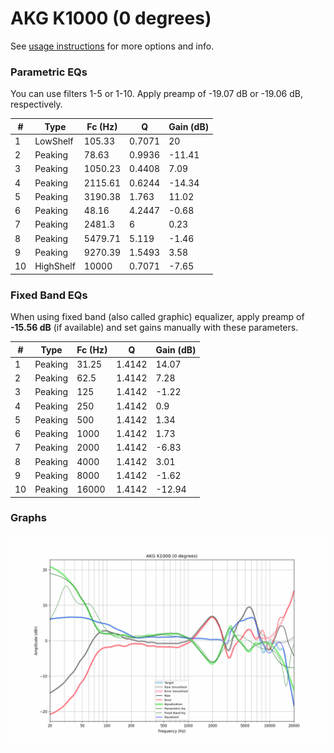 # AKG K1000 (0 degrees)
See [usage instructions](https://github.com/jaakkopasanen/AutoEq#usage) for more options and info.

### Parametric EQs
You can use filters 1-5 or 1-10. Apply preamp of -19.07 dB or -19.06 dB, respectively.

|   # | Type      |   Fc (Hz) |      Q |   Gain (dB) |
|-----|-----------|-----------|--------|-------------|
|   1 | LowShelf  |    105.33 | 0.7071 |       20    |
|   2 | Peaking   |     78.63 | 0.9936 |      -11.41 |
|   3 | Peaking   |   1050.23 | 0.4408 |        7.09 |
|   4 | Peaking   |   2115.61 | 0.6244 |      -14.34 |
|   5 | Peaking   |   3190.38 | 1.763  |       11.02 |
|   6 | Peaking   |     48.16 | 4.2447 |       -0.68 |
|   7 | Peaking   |   2481.3  | 6      |        0.23 |
|   8 | Peaking   |   5479.71 | 5.119  |       -1.46 |
|   9 | Peaking   |   9270.39 | 1.5493 |        3.58 |
|  10 | HighShelf |  10000    | 0.7071 |       -7.65 |

### Fixed Band EQs
When using fixed band (also called graphic) equalizer, apply preamp of **-15.56 dB** (if available) and set gains manually with these parameters.

|   # | Type    |   Fc (Hz) |      Q |   Gain (dB) |
|-----|---------|-----------|--------|-------------|
|   1 | Peaking |     31.25 | 1.4142 |       14.07 |
|   2 | Peaking |     62.5  | 1.4142 |        7.28 |
|   3 | Peaking |    125    | 1.4142 |       -1.22 |
|   4 | Peaking |    250    | 1.4142 |        0.9  |
|   5 | Peaking |    500    | 1.4142 |        1.34 |
|   6 | Peaking |   1000    | 1.4142 |        1.73 |
|   7 | Peaking |   2000    | 1.4142 |       -6.83 |
|   8 | Peaking |   4000    | 1.4142 |        3.01 |
|   9 | Peaking |   8000    | 1.4142 |       -1.62 |
|  10 | Peaking |  16000    | 1.4142 |      -12.94 |

### Graphs
![](./AKG%20K1000%20(0%20degrees).png)
